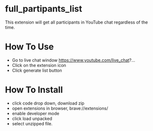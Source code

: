# full_partipants_list
This extension will get all participants in YouTube chat regardless of the time.

# How To Use
- Go to live chat window https://www.youtube.com/live_chat?...
- Click on the extension icon
- Click generate list button

# How To Install
- click code drop down, download zip
- open extensions in browser, brave://extensions/
- enable developer mode 
- click load unpacked
- select unzipped file.